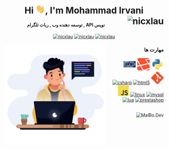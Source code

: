 <h1 align="center">Hi <img src="hi.gif" width="30">, I'm Mohammad Irvani <br/><img align="right" src="https://komarev.com/ghpvc/?username=malbo-dev" alt="nicxlau" /></h1>
<h4 align="center">توسعه دهنده وب , ربات تلگرام , API نویس</h4>

<p align="center">
  <a href="https://www.youtube.com/channel/UCRXB3lWiZHPwfgcXMjfUzYA" target="blank"><img align="center" src="https://img.shields.io/badge/Youtube-e5170d?style=for-the-badge&logo=youtube&logoColor=white" alt="nicxlau" /></a>
  <a href="https://t.me/malbo_dev" target="blank"><img align="center" src="https://img.shields.io/badge/Telegram-1DA1F2?style=for-the-badge&logo=telegram&logoColor=white" alt="nicxlau" /></a>
  <a href="https://instagram.com/malbo.dev" target="blank"><img align="center" src="https://img.shields.io/badge/Instagram-ff9d0b?style=for-the-badge&logo=instagram&logoColor=white" alt="nicxlau" /></a>
</p>

<a href="https://github.com/malbo-dev" target="_blank"><img align="left" src="thoughtful.svg" width="320"/></a>

  
<h3 align="right">مهارت ها</h3>
<p align="right">
<a href="https://github.com/topics/php" target="blank"><img src="https://raw.githubusercontent.com/devicons/devicon/master/icons/php/php-original.svg" alt="php" width="40" height="40"/></a>
<a href="https://github.com/topics/laravel" target="blank"><img src="https://raw.githubusercontent.com/devicons/devicon/master/icons/laravel/laravel-plain.svg" alt="laravel" width="40" height="40"/></a>
<a href="https://github.com/topics/python" target="blank"><img src="https://raw.githubusercontent.com/devicons/devicon/master/icons/python/python-original.svg" alt="python" width="40" height="40"/></a>
<a href="https://github.com/topics/csharp" target="blank"><img src="https://cdn.jsdelivr.net/gh/devicons/devicon/icons/csharp/csharp-original.svg" alt="csharp" width="40" height="40"/></a>
<a href="https://github.com/topics/html5" target="blank"><img src="https://cdn.jsdelivr.net/gh/devicons/devicon/icons/html5/html5-original-wordmark.svg" alt="html5" width="40" height="40"/></a>
<a href="https://github.com/topics/git" target="blank"><img src="https://raw.githubusercontent.com/devicons/devicon/master/icons/git/git-original.svg" alt="git" width="40" height="40"/></a>
<a href="https://github.com/topics/javascript" target="blank"><img src="https://raw.githubusercontent.com/devicons/devicon/master/icons/javascript/javascript-original.svg" alt="javascript" width="35" height="35"/></a>
<a href="https://github.com/topics/linux" target="blank"><img src="https://cdn.jsdelivr.net/gh/devicons/devicon/icons/linux/linux-original.svg" alt="linux" width="40" height="40"/></a>
<a href="https://github.com/topics/mysql" target="blank"><img src="https://cdn.jsdelivr.net/gh/devicons/devicon/icons/mysql/mysql-original-wordmark.svg" alt="mysql" width="40" height="40"/></a>
<a href="https://github.com/topics/lua" target="blank"><img src="https://cdn.jsdelivr.net/gh/devicons/devicon/icons/lua/lua-plain-wordmark.svg" alt="lua" width="40" height="40"/></a>
<a href="https://github.com/topics/prestashop" target="blank"><img src="https://static.ipresta.ir/img/theme/ipresta-platinium-badge.png" alt="prestashop" width="40" height="40"/></a>
</p>
<br/>
<a href="https://github.com/malbo-dev"><img align="right" title="MalBo.Dev" src="https://github-readme-stats.vercel.app/api/top-langs/?username=malbo-dev&layout=compact&theme=dracula"></a>
